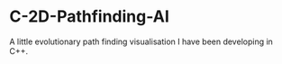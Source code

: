 # C-2D-Pathfinding-AI
A little evolutionary path finding visualisation I have been developing in C++.
